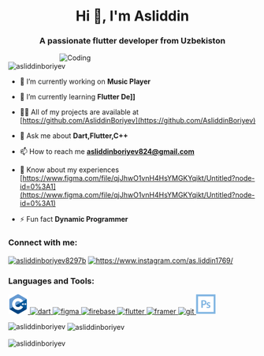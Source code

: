 <h1 align="center">Hi 👋, I'm Asliddin</h1>
<h3 align="center">A passionate flutter developer from Uzbekiston</h3>

<img  align ="right"  alt="Coding"   width="400" src="https://cdn.dribbble.com/users/926537/screenshots/4502924/python-2.gif">

<p align="left"> <img src="https://komarev.com/ghpvc/?username=asliddinboriyev&label=Profile%20views&color=0e75b6&style=flat" alt="asliddinboriyev" /> </p>

- 🔭 I’m currently working on **Music Player**

- 🌱 I’m currently learning **Flutter De]]**

- 👨‍💻 All of my projects are available at [https://github.com/AsliddinBoriyev](https://github.com/AsliddinBoriyev)

- 💬 Ask me about **Dart,Flutter,C++**

- 📫 How to reach me **asliddinboriyev824@gmail.com**

- 📄 Know about my experiences [https://www.figma.com/file/qjJhwO1vnH4HsYMGKYqikt/Untitled?node-id=0%3A1](https://www.figma.com/file/qjJhwO1vnH4HsYMGKYqikt/Untitled?node-id=0%3A1)

- ⚡ Fun fact **Dynamic Programmer**

<h3 align="left">Connect with me:</h3>
<p align="left">
<a href="https://linkedin.com/in/asliddinboriyev8297b" target="blank"><img align="center" src="https://raw.githubusercontent.com/rahuldkjain/github-profile-readme-generator/master/src/images/icons/Social/linked-in-alt.svg" alt="asliddinboriyev8297b" height="30" width="40" /></a>
<a href="https://instagram.com/https://www.instagram.com/as.liddin1769/" target="blank"><img align="center" src="https://raw.githubusercontent.com/rahuldkjain/github-profile-readme-generator/master/src/images/icons/Social/instagram.svg" alt="https://www.instagram.com/as.liddin1769/" height="30" width="40" /></a>
</p>

<h3 align="left">Languages and Tools:</h3>
<p align="left"> <a href="https://www.w3schools.com/cpp/" target="_blank" rel="noreferrer"> <img src="https://raw.githubusercontent.com/devicons/devicon/master/icons/cplusplus/cplusplus-original.svg" alt="cplusplus" width="40" height="40"/> </a> <a href="https://dart.dev" target="_blank" rel="noreferrer"> <img src="https://www.vectorlogo.zone/logos/dartlang/dartlang-icon.svg" alt="dart" width="40" height="40"/> </a> <a href="https://www.figma.com/" target="_blank" rel="noreferrer"> <img src="https://www.vectorlogo.zone/logos/figma/figma-icon.svg" alt="figma" width="40" height="40"/> </a> <a href="https://firebase.google.com/" target="_blank" rel="noreferrer"> <img src="https://www.vectorlogo.zone/logos/firebase/firebase-icon.svg" alt="firebase" width="40" height="40"/> </a> <a href="https://flutter.dev" target="_blank" rel="noreferrer"> <img src="https://www.vectorlogo.zone/logos/flutterio/flutterio-icon.svg" alt="flutter" width="40" height="40"/> </a> <a href="https://www.framer.com/" target="_blank" rel="noreferrer"> <img src="https://www.vectorlogo.zone/logos/framer/framer-icon.svg" alt="framer" width="40" height="40"/> </a> <a href="https://git-scm.com/" target="_blank" rel="noreferrer"> <img src="https://www.vectorlogo.zone/logos/git-scm/git-scm-icon.svg" alt="git" width="40" height="40"/> </a> <a href="https://www.photoshop.com/en" target="_blank" rel="noreferrer"> <img src="https://raw.githubusercontent.com/devicons/devicon/master/icons/photoshop/photoshop-line.svg" alt="photoshop" width="40" height="40"/> </a> </p>

<p><img align="left" src="https://github-readme-stats.vercel.app/api/top-langs?username=asliddinboriyev&show_icons=true&locale=en&layout=compact" alt="asliddinboriyev" /></p>

<p>&nbsp;<img align="center" src="https://github-readme-stats.vercel.app/api?username=asliddinboriyev&show_icons=true&locale=en" alt="asliddinboriyev" /></p>

<p><img align="center" src="https://github-readme-streak-stats.herokuapp.com/?user=asliddinboriyev&" alt="asliddinboriyev" /></p>

